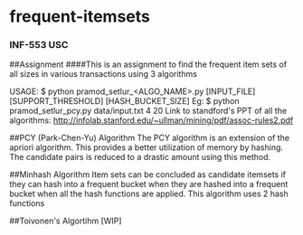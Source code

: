 # frequent-itemsets
### INF-553 USC

##Assignment
####This is an assignment to find the frequent item sets of all sizes in various transactions using 3 algorithms

USAGE: $ python pramod_setlur_<ALGO_NAME>.py [INPUT_FILE] [SUPPORT_THRESHOLD] [HASH_BUCKET_SIZE]
Eg: $ python pramod_setlur_pcy.py data/input.txt 4 20
Link to standford's PPT of all the algorithms: http://infolab.stanford.edu/~ullman/mining/pdf/assoc-rules2.pdf

##PCY (Park-Chen-Yu) Algorithm
The PCY algorithm is an extension of the apriori algorithm. This provides a better utilization of memory by hashing. The candidate pairs is reduced to a drastic amount using this method.

##Minhash Algorithm
Item sets can be concluded as candidate itemsets if they can hash into a frequent bucket when they are hashed into a frequent bucket when all the hash functions are applied. This algorithm uses 2 hash functions

##Toivonen's Algortihm
[WIP]